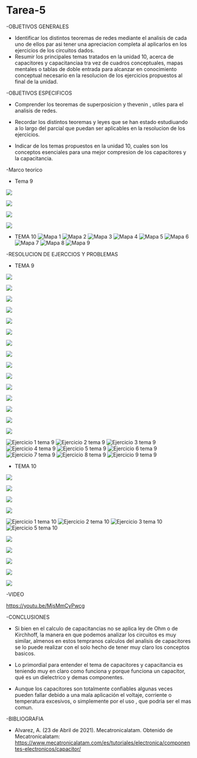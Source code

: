 # Tarea-5

-OBJETIVOS GENERALES

- Identificar  los distintos teoremas de redes mediante el analisis de cada uno de ellos par asi tener una apreciacion completa al aplicarlos en los ejercicios de los circuitos dados.
- Resumir los principales temas tratados en la unidad 10, acerca de capacitores y capacitanciaa tra vez de cuadros conceptuales, mapas mentales o tablas de doble entrada para alcanzar en conocimiento conceptual necesario en la resolucion de los ejercicios propuestos al final de la unidad.

-OBJETIVOS ESPECIFICOS

- Comprender los teoremas de superposicion y thevenin , utiles para el analisis de redes.
- Recordar los distintos teoremas y leyes que se han estado estudiuando a lo largo del parcial que puedan ser aplicables en la resolucion de los ejercicios.

- Indicar de los temas propuestos en la unidad 10, cuales son los conceptos esenciales para una mejor compresion de los capacitores y la capacitancia.

-Marco teorico

- Tema 9

![](https://user-images.githubusercontent.com/84998005/126477466-74c62511-55d0-4036-a832-bb4dadcd681d.png)

![](https://user-images.githubusercontent.com/84998005/126477460-b0fd8efe-3872-43e6-8f89-44baf2e7d287.png)

![](https://user-images.githubusercontent.com/84998013/126249731-d5461a4c-1518-4029-9329-90d8df4efcdc.png)

![](https://user-images.githubusercontent.com/84998013/126250098-72a04930-2937-498f-81f1-5c331575b033.png)


- TEMA 10
![Mapa 1](https://user-images.githubusercontent.com/84397282/126243306-e85f7843-1987-4d61-92d8-f09ad247c1de.jpg)
![Mapa 2](https://user-images.githubusercontent.com/84397282/126243308-57e270c0-dda1-4eff-9eda-79ab327c8dd6.jpg)
![Mapa 3](https://user-images.githubusercontent.com/84397282/126243309-18cea58c-5241-4245-b8ee-7e4f6b86227a.jpg)
![Mapa 4](https://user-images.githubusercontent.com/84397282/126243310-df8aaeb9-2feb-4f4c-8301-746136f43ad1.jpg)
![Mapa 5](https://user-images.githubusercontent.com/84397282/126243312-769b936a-196a-4498-bfba-b6d3413e5751.jpg)
![Mapa 6](https://user-images.githubusercontent.com/84397282/126243315-81752a70-5035-4ead-822d-8bfeb38c12e2.jpg)
![Mapa 7](https://user-images.githubusercontent.com/84397282/126243318-b8814025-38fe-44e1-8288-263e1304b962.jpg)
![Mapa 8](https://user-images.githubusercontent.com/84397282/126243319-d9f891da-a71d-4554-b253-706c9a34ce5f.jpeg)
![Mapa 9](https://user-images.githubusercontent.com/84397282/126243321-1c54e971-6fd8-42e3-8dc1-63cc4883c3fb.jpeg)

-RESOLUCION DE EJERCCIOS Y PROBLEMAS

- TEMA 9

![](https://user-images.githubusercontent.com/84998013/126402057-54c81ba1-114c-4313-b085-a62547decf0a.png)

![](https://user-images.githubusercontent.com/84998013/126402125-49008caf-d512-4f78-95a6-3a1548673fc3.png)

![](https://user-images.githubusercontent.com/84998013/126402180-4f1ae8c0-8333-4d9c-9c0e-cf1b752a1e25.png)

![](https://user-images.githubusercontent.com/84998013/126402332-83b83dbb-f41d-4fba-80c2-dbd8976bc3f3.png)

![](https://user-images.githubusercontent.com/84998013/126402388-f50035e7-dab5-4549-9c49-f3bf030a2fbd.png)

![](https://user-images.githubusercontent.com/84998013/126402475-f0ace66b-09ca-4e7c-8a56-b9f462122931.png)

![](https://user-images.githubusercontent.com/84998013/126402535-8ffe04b3-dd87-4bc5-961d-046738af2080.png)

![](https://user-images.githubusercontent.com/84998005/126477455-be9a962e-921a-4d92-aeb8-b29d8514f893.png)

![](https://user-images.githubusercontent.com/84998005/126477450-0039779f-ffb7-4710-bece-56a20f05c819.png)

![](https://user-images.githubusercontent.com/84998005/126477446-c8908181-ba52-4a1b-85a8-986904a9be88.png)

![](https://user-images.githubusercontent.com/84998005/126477441-3ebd501a-1450-45de-9c37-94ac3a313890.png)

![](https://user-images.githubusercontent.com/84998005/126477440-e816d132-f4ea-4dca-a27b-1e45162d85f6.png)

![](https://user-images.githubusercontent.com/84998005/126477435-74cc2327-60e2-42f6-ab0e-4e559cee7292.png)

![](https://user-images.githubusercontent.com/84998005/126477432-06069dc1-2e6d-4583-9751-22e96e87cfe2.png)

![](https://user-images.githubusercontent.com/84998005/126477430-68a4dfa2-d5d1-43bb-bb0d-5cc242e802a6.png)


![Ejercicio 1 tema 9](https://user-images.githubusercontent.com/84397282/126243446-5a21d1a7-785a-48ac-8844-f9e0adfbb831.jpg)
![Ejercicio 2 tema 9](https://user-images.githubusercontent.com/84397282/126243450-5b311297-c7cc-4a18-9dff-0ef89e14fb50.jpg)
![Ejercicio 3 tema 9](https://user-images.githubusercontent.com/84397282/126243452-9e46c061-445a-472c-bc30-a0621f18bd45.jpg)
![Ejercicio 4 tema 9](https://user-images.githubusercontent.com/84397282/126243453-18c569b5-4294-4d86-9a32-0fc5fc94fc46.jpg)
![Ejercicio 5 tema 9](https://user-images.githubusercontent.com/84397282/126243454-e0ddd50a-f287-4650-a000-34f5c2a0b1d7.jpg)
![Ejercicio 6 tema 9](https://user-images.githubusercontent.com/84397282/126243455-e7a4e72a-8f9a-4d2b-b934-7f880df14137.jpg)
![Ejercicio 7 tema 9](https://user-images.githubusercontent.com/84397282/126243456-4a5a1788-c65b-4cca-878f-b05a629ff431.jpg)
![Ejercicio 8 tema 9](https://user-images.githubusercontent.com/84397282/126243457-ec2d30b5-80e5-4126-9ecb-ff618302a24b.jpg)
![Ejercicio 9 tema 9](https://user-images.githubusercontent.com/84397282/126243458-7a50e92d-438f-4369-a510-d0495edfb000.jpg)

- TEMA 10

![](https://user-images.githubusercontent.com/84998005/126477423-0e8ec039-0984-4c39-8b94-f64f37c73ca1.png)

![](https://user-images.githubusercontent.com/84998005/126477419-a0c2eabe-34ce-4c7c-a969-6ed6ef3bf914.png)

![](https://user-images.githubusercontent.com/84998005/126477475-95aa5c4c-e641-499c-9599-27a9b33d2c41.png)

![](https://user-images.githubusercontent.com/84998005/126477471-f00f0133-f5cb-411e-b26e-fffb36e85ead.png)



![Ejercicio 1 tema 10](https://user-images.githubusercontent.com/84397282/126243584-7a5e33a4-08c3-4586-934a-dbb2e5da0b4c.jpg)
![Ejercicio 2 tema 10](https://user-images.githubusercontent.com/84397282/126243585-9e625307-55f4-4d65-832a-1b7bbd55f118.jpg)
![Ejercicio 3 tema 10](https://user-images.githubusercontent.com/84397282/126243587-2fe21b3b-b083-49a7-b94a-8cc222270bc3.jpg)
![Ejercicio 5 tema 10](https://user-images.githubusercontent.com/84397282/126243589-616c0075-5720-4297-9eec-cb584a85aaac.jpg)

![](https://user-images.githubusercontent.com/84998013/126403144-7ecb2176-a084-4fd7-b58d-bc621fad6e51.png)

![](https://user-images.githubusercontent.com/84998013/126403193-d3bcbcf8-045f-452f-9548-edf5ed4a76a2.png)

![](https://user-images.githubusercontent.com/84998013/126403241-0c9fb80e-fe3f-49db-a932-392a68cdfc2b.png)

![](https://user-images.githubusercontent.com/84998013/126403703-695d855a-eece-4848-a45f-58ea9e3e1d07.png)

![](https://user-images.githubusercontent.com/84998013/126403765-39a5dead-2c30-4746-870e-9461b984f055.png)

-VIDEO

https://youtu.be/MjsMmCyPwcg

-CONCLUSIONES

- Si bien en el calculo de capacitancias no se aplica ley de Ohm o de Kirchhoff, la manera en que podemos analizar los circuitos es muy similar, almenos en estos tempranos calculos del analisis de capacitores se lo puede realizar con el solo hecho de tener muy claro los conceptos basicos.

- Lo primordial para entender el tema de capacitores y capacitancia es teniendo muy en claro como funciona y porque funciona un capacitor, qué es un dielectrico y demas componentes.

- Aunque los capacitores son totalmente confiables algunas veces  pueden fallar debido a una mala aplicación el voltaje, corriente o temperatura excesivos, o simplemente por el uso , que podria ser el mas comun.

-BIBLIOGRAFIA

- Alvarez, A. (23 de Abril de 2021). Mecatronicalatam. Obtenido de Mecatronicalatam: https://www.mecatronicalatam.com/es/tutoriales/electronica/componentes-electronicos/capacitor/


